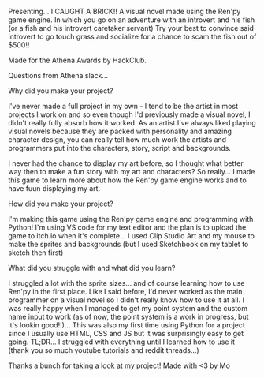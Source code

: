 Presenting... I CAUGHT A BRICK!!
A visual novel made using the Ren'py game engine. 
In which you go on an adventure with an introvert and his fish (or a fish and his introvert caretaker servant)
Try your best to convince said introvert to go touch grass and socialize for a chance to scam the fish out of $500!!


Made for the Athena Awards by HackClub.

Questions from Athena slack...

Why did you make your project?

I've never made a full project in my own - I tend to be the artist in most projects I work on and so even though I'd previously made a visual novel, I didn't really fully absorb how it worked. As an artist I've always liked playing visual novels because they are packed with personality and amazing character design, you can really tell how much work the artists and programmers put into the characters, story, script and backgrounds.

I never had the chance to display my art before, so I thought what better way then to make a fun story with my art and characters? So really... I made this game to learn more about how the Ren'py game engine works and to have fuun displaying my art.

How did you make your project?

I'm making this game using the Ren'py game engine and programming with Python! I'm using VS code for my text editor and the plan is to upload the game to itch.io when it's complete...
I used Clip Studio Art and my mouse to make the sprites and backgrounds (but I used Sketchbook on my tablet to sketch then first)

What did you struggle with and what did you learn?

I struggled a lot with the sprite sizes... and of course learning how to use Ren'py in the first place. Like I said before, I'd never worked as the main programmer on a visual novel so I didn't really know how to use it at all. I was really happy when I managed to get my point system and the custom name input to work (as of now, the point system is a work in progress, but it's lookin good!!)... This was also my first time using Python for a project since I usually use HTML, CSS and JS but it was surprisingly easy to get going.
TL;DR... I struggled with everything until I learned how to use it (thank you so much youtube tutorials and reddit threads...)


Thanks a bunch for taking a look at my project!
Made with <3 by Mo
